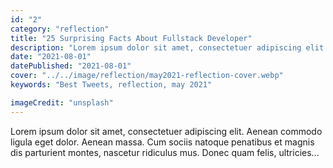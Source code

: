 ```yaml
---
id: "2"
category: "reflection"
title: "25 Surprising Facts About Fullstack Developer"
description: "Lorem ipsum dolor sit amet, consectetuer adipiscing elit. Aenean commodo ligula eget dolor."
date: "2021-08-01"
datePublished: "2021-08-01"
cover: "../../image/reflection/may2021-reflection-cover.webp"
keywords: "Best Tweets, reflection, may 2021"

imageCredit: "unsplash"
---
```


Lorem ipsum dolor sit amet, consectetuer adipiscing elit. Aenean commodo ligula eget dolor. Aenean massa. Cum sociis natoque penatibus et magnis dis parturient montes, nascetur ridiculus mus. Donec quam felis, ultricies...
